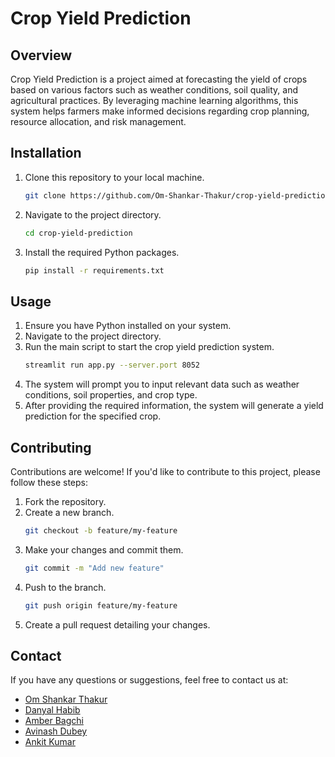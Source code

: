 
# Crop Yield Prediction

## Overview
Crop Yield Prediction is a project aimed at forecasting the yield of crops based on various factors such as weather conditions, soil quality, and agricultural practices. By leveraging machine learning algorithms, this system helps farmers make informed decisions regarding crop planning, resource allocation, and risk management.

## Installation
1. Clone this repository to your local machine.
   ```bash
   git clone https://github.com/Om-Shankar-Thakur/crop-yield-prediction.git
   ```
2. Navigate to the project directory.
   ```bash
   cd crop-yield-prediction
   ```
3. Install the required Python packages.
   ```bash
   pip install -r requirements.txt
   ```

## Usage
1. Ensure you have Python installed on your system.
2. Navigate to the project directory.
3. Run the main script to start the crop yield prediction system.
   ```bash
   streamlit run app.py --server.port 8052
   ```
4. The system will prompt you to input relevant data such as weather conditions, soil properties, and crop type.
5. After providing the required information, the system will generate a yield prediction for the specified crop.


## Contributing
Contributions are welcome! If you'd like to contribute to this project, please follow these steps:
1. Fork the repository.
2. Create a new branch.
   ```bash
   git checkout -b feature/my-feature
   ```
3. Make your changes and commit them.
   ```bash
   git commit -m "Add new feature"
   ```
4. Push to the branch.
   ```bash
   git push origin feature/my-feature
   ```
5. Create a pull request detailing your changes.


## Contact
If you have any questions or suggestions, feel free to contact us at:
- [Om Shankar Thakur](https://www.linkedin.com/in/om-shankar-86981b224/)
- [Danyal Habib](https://www.linkedin.com/in/danyal-habib-500bb2265)
- [Amber Bagchi](https://www.linkedin.com/in/amber-bagchi-1031a9288/)
- [Avinash Dubey](https://www.linkedin.com/in/avinash-dubey-036a07271/)
- [Ankit Kumar](https://www.linkedin.com/in/ankit-kumar-57b128284/)

